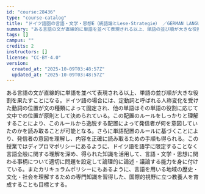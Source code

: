 ```yaml
---
id: "course:28436"
type: "course-catalog"
title: "ドイツ語圏の言語・文学・思想E（統語論とLese-Strategie） ／GERMAN LANGUAGE, LITERATURE AND THOUGHT E"
summary: "ある言語の文が直線的に単語を並べて表現される以上、単語の並び順が大きな役割を果たすことになる。ドイツ語の場合には、定動詞と呼ばれる人称変化を受けた動詞の位置が文の種類によって固定され、他の単語はその単語の役割に応じて文中での位置が原則として…"
tags: []
campus: ""
credits: 2
instructors: []
license: "CC-BY-4.0"
version:
  created_at: "2025-10-09T03:48:57Z"
  updated_at: "2025-10-09T03:48:57Z"
---
```

ある言語の文が直線的に単語を並べて表現される以上、単語の並び順が大きな役割を果たすことになる。ドイツ語の場合には、定動詞と呼ばれる人称変化を受けた動詞の位置が文の種類によって固定され、他の単語はその単語の役割に応じて文中での位置が原則として決められている。この配置のルールをしっかりと理解することにより、このルールから逸脱する配置によって発信者が何を意図していたのかを読み取ることが可能となる。さらに単語配置のルールに基づくことにより、発信者の意図を理解し、内容を正確に読み取るための手順も得られる。この授業ではディプロマポリシーにあるように、ドイツ語を語学に限定することなく言語全般に関する理解を深め、得られた知識を活用して、言語・文学・思想に関わる事柄について適切に問題を設定して論理的に論述・議論する能力を身に付けている。またカリキュラムポリシーにもあるように、言語を用いる地域の歴史・文化・社会を理解するための専門知識を習得した、国際的視野に立つ教養人を育成することも目標とする。
